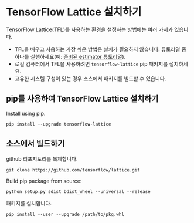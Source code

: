 # TensorFlow Lattice 설치하기

TensorFlow Lattice(TFL)를 사용하는 환경을 설정하는 방법에는 여러 가지가 있습니다.

- TFL을 배우고 사용하는 가장 쉬운 방법은 설치가 필요하지 않습니다. 튜토리얼 중 하나를 실행하세요(예: [준비된 estimator 튜토리얼](tutorials/canned_estimators.ipynb)).
- 로컬 컴퓨터에서 TFL을 사용하려면 `tensorflow-lattice` pip 패키지를 설치하세요.
- 고유한 시스템 구성이 있는 경우 소스에서 패키지를 빌드할 수 있습니다.

## pip를 사용하여 TensorFlow Lattice 설치하기

Install using pip.

```shell
pip install --upgrade tensorflow-lattice
```

## 소스에서 빌드하기

github 리포지토리를 복제합니다.

```shell
git clone https://github.com/tensorflow/lattice.git
```

Build pip package from source:

```shell
python setup.py sdist bdist_wheel --universal --release
```

패키지를 설치합니다.

```shell
pip install --user --upgrade /path/to/pkg.whl
```
